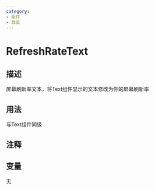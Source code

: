 ```yaml
---
category: 
- 组件
- 载具
---
```

# RefreshRateText
## 描述

屏幕刷新率文本，将Text组件显示的文本修改为你的屏幕刷新率

## 用法

与Text组件同级

## 注释

## 变量
无
